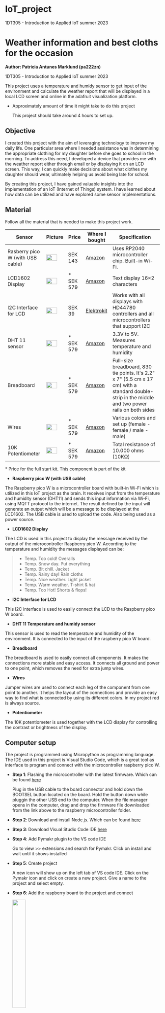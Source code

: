 # IoT_project
1DT305 - Introduction to Applied IoT summer 2023
# __Weather information and best cloths for the occasion__
__Author: Patricia Antunes Marklund (pa222zn)__

1DT305 - Introduction to Applied IoT summer 2023

This project uses a temperature and humidy sensor to get input of the environment and calculate the weather report that will be displayed in a local LCD screen and online in the adafruit visualization platform.

- Approximately amount of time it might take to do this project

    This project should take around 4 hours to set up.

## __Objective__
I created this project with the aim of leveraging technology to improve my daily life. One particular area where I needed assistance was in determining the appropriate clothing for my daughter before she goes to school in the morning. To address this need, I developed a device that provides me with the weather report either through email or by displaying it on an LCD screen. This way, I can quickly make decisions about what clothes my daughter should wear, ultimately helping us avoid being late for school.

By creating this project, I have gained valuable insights into the implementation of an IoT (Internet of Things) system. I have learned about how data can be utilized and have explored some sensor implementations.

## __Material__
Follow all the material that is needed to make this project work.

| Sensor |  Picture |Price | Where I bought | Specification |
|----------|---------- |----------|----------|----------|
|   Rasberry pico W (with USB cable) | <img src="Pictures/raspberry_pic.jpg" width="80%" height="50%" />  |   SEK 143   |   [Amazon](https://www.amazon.se/Raspberry-Pi-SC0918-Pico-W/dp/B0B5H17CMK/ref=asc_df_B0B5H17CMK/?tag=shpngadsglede-21&linkCode=df0&hvadid=599545424288&hvpos=&hvnetw=g&hvrand=16551290283763217246&hvpone=&hvptwo=&hvqmt=&hvdev=c&hvdvcmdl=&hvlocint=&hvlocphy=1012511&hvtargid=pla-1925044604599&psc=1)   | Uses RP2040 microcontroller chip. Built-in Wi-Fi. 
|   LCD1602 Display | <img src="Pictures/lcd_pic.jpg" width="80%" height="50%" />  |   * SEK 579   |   [Amazon](https://www.amazon.se/-/en/Compatible-Electronics-Supervision-Controller-Accessories/dp/B01IHCCKKK/ref=sr_1_1?crid=2KV92SEQE574M&keywords=elegoo+starter+kit&qid=1687768370&sprefix=ellego+sta%2Caps%2C101&sr=8-1)   | Text display 16×2 characters
|   I2C Interface for LCD | <img src="Pictures/i2c_pic.jpg" width="80%" height="30%" />  |   SEK 39   |   [Elektrokit](https://www.electrokit.com/produkt/i2c-interface-for-lcd/)   | Works with all displays with HD44780 controllers and all microcontrollers that support I2C
|   DHT 11 sensor | <img src="Pictures/dht11_pic.jpg" width="80%" height="30%" /> |   * SEK 579   |   [Amazon](https://www.amazon.se/-/en/Compatible-Electronics-Supervision-Controller-Accessories/dp/B01IHCCKKK/ref=sr_1_1?crid=2KV92SEQE574M&keywords=elegoo+starter+kit&qid=1687768370&sprefix=ellego+sta%2Caps%2C101&sr=8-1)   | 3.3V to 5V. Measures temperature and humidity
|   Breadboard | <img src="Pictures/breadboard_pic.jpg" width="80%" height="30%" /> |   * SEK 579   |   [Amazon](https://www.amazon.se/-/en/Compatible-Electronics-Supervision-Controller-Accessories/dp/B01IHCCKKK/ref=sr_1_1?crid=2KV92SEQE574M&keywords=elegoo+starter+kit&qid=1687768370&sprefix=ellego+sta%2Caps%2C101&sr=8-1)   | Full-size breadboard, 830 tie points.  It's 2.2" x 7" (5.5 cm x 17 cm) with a standard double-strip in the middle and two power rails on both sides
|   Wires | <img src="Pictures/wires_pic.jpg" width="80%" height="30%" />  |   * SEK 579   |   [Amazon](https://www.amazon.se/-/en/Compatible-Electronics-Supervision-Controller-Accessories/dp/B01IHCCKKK/ref=sr_1_1?crid=2KV92SEQE574M&keywords=elegoo+starter+kit&qid=1687768370&sprefix=ellego+sta%2Caps%2C101&sr=8-1)   | Various colors and set up (female - female / male - male)
|   10K Potentiometer | <img src="Pictures/potentiometer.webp" width="80%" height="80%" /> |   * SEK 579   |  [Amazon](https://www.amazon.se/-/en/Compatible-Electronics-Supervision-Controller-Accessories/dp/B01IHCCKKK/ref=sr_1_1?crid=2KV92SEQE574M&keywords=elegoo+starter+kit&qid=1687768370&sprefix=ellego+sta%2Caps%2C101&sr=8-1)   |  Total resistance of 10.000 ohms (10KΩ)


\* Price for the full start kit. This component is part of the kit
- __Raspberry pico W (with USB cable)__

The Raspberry pico W is a microcontroller board with built-in Wi-Fi which is utilized in this IoT project as the brain. It receives input from the temperature and humidity sensor (DHT11) and sends this input information via Wi-Fi, using MQTT protocol to the internet. The result defined by the input will generate an output which will be a message to be displayed at the LCD1602. 
The USB cable is used to upload the code. Also being used as a power source. 

- __LCD1602 Display__

The LCD is used in this project to display the message received by the output of the microcontroller Raspberry pico W. According to the temperature and humidity the messages displayed can be:
> - Temp. Too cold! Overalls
> - Temp. Snow day. Put everything
> - Temp. Bit chill. Jacket
> - Temp. Rainy day! Rain cloths
> - Temp. Nice weather. Light jacket
> - Temp. Warm weather. T-shirt & hat
> - Temp. Too Hot! Shorts & flops!

- __I2C Interface for LCD__

This I2C interface is used to easily connect the LCD to the Raspberry pico W board.

- __DHT 11 Temperature and humidy sensor__

This sensor is used to read the temperature and humidity of the environment. It is connected to the input of the raspberry pico W board.

- __Breadboard__

The breadboard is used to easily connect all components. It makes the connections more stable and easy access. It connects all ground and power to one point, which removes the need for extra jump wires.

- __Wires__

Jumper wires are used to connect each leg of the component from one point to another. It helps the layout of the connections and provide an easy way to find what is connected by using its different colors. In my project red is always source.

- __Potentiometer__

The 10K potentiometer is used together with the LCD display for controlling the contrast or brightness of the display.

## __Computer setup__

The project is programmed using Micropython as programming language. 
The IDE used in this project is Visual Studio Code, which is a great tool as interface to program and connect with the microcontroller raspberry pico W.

- __Step 1__: Flashing the microcontroller with the latest firmware. Which can be found [here](https://rpf.io/pico-w-firmware)

    Plug in the USB cable to the board connector and hold down the BOOTSEL button located on the board. Hold the button down while pluggin the other USB end to the computer. When the file manager opens in the computer, drag and drop the firmware file downloaded from the link above to the raspberry microcontroller folder.

- __Step 2__: Download and install Node.js. Which can be found [here](https://nodejs.org/en)

- __Step 3__: Download Visual Studio Code IDE [here](https://code.visualstudio.com/Download)

- __Step 4__: Add Pymakr plugin to the VS code IDE

    Go to view >> extensions and search for Pymakr. Click on install and wait until it shows installed

- __Step 5__: Create project

    A new icon will show up on the left tab of VS code IDE. Click on the Pymakr icon and click on create a new project. Give a name to the project and select empty.

- __Step 6__: Add the raspberry board to the project and connect

    <img src="Pictures/pymakr.png" width="30%" height="30%" /> 
    
    CLick on add devices and select the board that shows connected. On the pymakr window __(4)__ press the little light button __(1)__ to connect. Click on the terminal button __(2)__ to open the terminal. Run the code in development mode so it saves automatically to the board, by pressing the button __(3)__

You are now all set to create and run the code. 

## __Putting everything together__

In this session I will show how to connect the components for the project. In the figure below you can see the exactly connections with the wiring diagram.

<img src="Pictures/diagram.png" width="80%" height="70%" />

The website used to make the drawing didn't have available the DHT11 sensor, therefore the DHT11 on the circuit has 4 legs, but it should be 3. Also it was not available the interface I2C separated from the display. But the following layout shows exactly how to connect using the interface with the LCD used in this tutorial

<img src="Pictures/i2c_connection.png" width="50%" height="70%" />    

[link to source of the drawing](https://www.circuitschools.com/interfacing-16x2-lcd-module-with-raspberry-pi-pico-with-and-without-i2c/#google_vignette)

The microcontroller raspeberry pico W has 40 pins in the board, but when programming the pins have a different number. Because not all of them are I/O's.


The signal pin 2 in the DHT11 (temperature and humidity sensor) is connected to the pin 34 in the board, and on the pin 28 when programming. The supply pin 1 in the DHT11 is connected to the 3V pin 36 on the board. The GND pin 3 on the DHT11 is connected to the GND pint 38 on the board. Note that the 3V red wire and the GND black wire from the board are going to a common rail in the bottom, so other components can share the same pinnage. 

 
The pin 1 from the 10K potentiometer is connected to the 5v pin 40 from the board. The pin 2 from the potentiometer is connected to the pin 3 from the LCD (the regular pins from the LCD). The pin 3 from the potentiometer is connected to the GND. Note the 5v (pin 40) and the ground are connected to the top rail, so other components can share the same pins.

In the I2C interface with the LCDThe, pin VCC pin from the I2C is connected to the 5V in the top rail. The GND pin from the I2C is conneted to the GND in the top rail. The SCL pin fomr the I2C is connected to the pin 12 on the board (pin 9 programming), and the pin SDA on the I2C is connected to the pin 11 on the board (pin 8 programming).

The potentiometers is needed on this circuit to control the brightness of the LCD. In fact without it was not possible to display the message on the LCD.

## __Platform__

For this project I decided to use the [Adafruit](https://www.adafruit.com/) platform. This platform provide cloud-based services for visualizing real-time data. It is possible to send data from the raspberry board to the cloud and store in the feed and then create a dashboard to visualize the data. There is though a restriction with the amount of widgets that can be added to the dashboard in the free subscription.

The choice for this platform was made because it is beginners friendly to set up and it is free. For a future where I scale the project I will probably have to change for a payed platform that offers more widgets and visualization options.

## __The code__

For programming this project I am using Micropython for the language. We have in the code the following modules: *dht.py* (library for the temperature sensor), *lcd_api.py* (library for the LCD1602), *mqtt.py* (configuration for mqtt protocol), *pico_i2c_lcd.py* (configuration for I2C), *secrets.py* (wifi user id and password), *wifi.py* (wifi connection) and *main.py* (all code runs here).

In the first part of the code in the *main.py* there is the importing session. Where we import the main libraries to run the code (such as time, machine). As well as the libraries to run the harware components (such as the DHT11).

```
import time
from mqtt import MQTTClient   
import ubinascii              
import machine                
import micropython            
from machine import Pin      
import utime as time
from dht import DHT11
import wifi
from machine import I2C, Pin
from pico_i2c_lcd import I2cLcd
```
Following we have the settigns. Where we set up the variables for the MQTT pub/sub messages, also the initialization of the I2C and LCD.

```
# BEGIN SETTINGS
i2c = I2C(0, sda=Pin(8), scl=Pin(9), freq=400000)
minutes = 5
INTERVAL = minutes * 60     # 300 seconds = 5 minutes
led = Pin("LED", Pin.OUT)   # led pin initialization for Raspberry Pi Pico W

# Adafruit IO (AIO) configuration
AIO_SERVER = "io.adafruit.com"
AIO_PORT = 1883
AIO_USER = "user_name"
AIO_KEY = "key_name"
AIO_CLIENT_ID = ubinascii.hexlify(machine.unique_id()) 
AIO_LIGHTS_FEED = "Paty_Marklund/feeds/lights"
AIO_TEMP_FEED = "Paty_Marklund/feeds/temperature"
AIO_HUMID_FEED = "Paty_Marklund/feeds/humidity"
AIO_MESSAGE_FEED = "Paty_Marklund/feeds/message"
AIO_HELLO_FEED = "Paty_Marklund/feeds/hello"
```

In this session of the code we check the input of the sensor and provide the message for the weather report. I return the messages that will be displayed on the LCD and sent to adafruit.

```
def weather_report(temp, humidity):
    temperature = int(temp)
    message_1 = " "
    message_2 = " "
    if temperature > 30 and humidity < 70:
        message_1 = str(temperature)+"C Too hot!"
        message_2 = "Shorts & flops!"
    elif temperature > 25 and humidity < 70:
        message_1 = str(temperature)+"C Warm weather"
        message_2 = "T-shirt & hat"
    elif temperature > 20 and humidity < 70:
        message_1 = str(temperature)+"C Nice weather"
        message_2 = "Light jacket"
    elif temperature > 10 and humidity < 70:
        message_1 = str(temperature)+"C Bit chill"
        message_2 = "Jacket"
    elif temperature > 0 and humidity > 70:
        message_1 = str(temperature)+"C Rainy day"
        message_2 = "Rain cloths"
    elif temperature > 0 and humidity < 70:
        message_1 = str(temperature)+"C Too cold"
        message_2 = "Overalls"
    elif temperature < 0 and humidity > 70:
        message_1 = str(temperature)+"C Snow day"
        message_2 = "Put everything"
    else:
        message_1 = str(temperature)+"C Too cold"
        message_2 = "Overalls"
        
    return message_1, message_2
```
The next funtion in the code is to display the message on the LCD. The messages are received in the parameter and printed in the first and second line of the display

```
def display_message(message_1, message_2):
    I2C_ADDR = i2c.scan()[0]
    lcd = I2cLcd(i2c, I2C_ADDR, 2, 16)
    print()
    lcd.move_to(0,0)
    lcd.putstr(message_1+"\n")
    lcd.move_to(0,1)
    lcd.putstr(message_2)
```
In this next part of the code is where we read the temperature and humidity and publish them. We also publish the messages generated by the weather report funcion and and subscribe for messages we can receive from the adafruit platform directly to the LCD.
Note the if statement which restricts the function calling to generate the weather report and update the LCD to only when it is the first time the circuit is started or whenever the temperature and the humidity changes. Otherwise the same message will be displayed in the LCD. This decision was taken so the LCD is not constantly flickering every time a new message arrives. 

```
while True:
        try:
            temp = sensor.temperature
            time.sleep(2)
            humid = sensor.humidity
        except:
            print("An exception occurred")  
            continue  
        
        if (prev_humid is None or prev_temp is None) or (temp != prev_temp and humid != prev_humid):
            prev_temp = temp
            prev_humid = humid
            message_1, message_2 = weather_report(temp, humid)
            publish_message = message_1 + " / " + message_2
            display_message(message_1, message_2)
            
        print("Publishing: {0} to {1} ... ".format(temp, AIO_TEMP_FEED), end='')
        print("Publishing: {0} to {1} ... ".format(humid, AIO_HUMID_FEED), end='')
        print("Publishing: {0} to {1} ... ".format(publish_message, AIO_MESSAGE_FEED), end='')
        
        pub_sub(temp, humid, publish_message)   # Call method to publish and subscribe
    
# Method to publish and subscribe to messages
def pub_sub(temp, humid, publish_message):
    try:
        client.publish(topic=AIO_TEMP_FEED, msg=str(temp))
        client.publish(topic=AIO_HUMID_FEED, msg=str(humid))
        client.publish(topic=AIO_MESSAGE_FEED, msg=str(publish_message))
        client.subscribe(AIO_HELLO_FEED)
        print("DONE")
    except Exception as e:
        print("FAILED")
    finally:
        time.sleep(INTERVAL) 
```
Apart from that there is a part of the code where the module to connect to the internet is called and the part where the MQTT communication is initialized.

## __Transmitting the data / connectivity__

The data is transmitted to the internet using WIFI and MQTT protocol directly to the Adadruit visulization platform. 

The MQTT protocol publish and subscribe a message to a topic that is received/sent to the Adafruit platform. An example of a topic: "Paty_Marklund/feeds/lights". Where the first segment Paty_Marklund is the Adafruit client name, the second segment feed is the category of the data set up on Adafruit. The third segment lights is the specific data feed under the feed category. 

The data is sent every 5 min. Which was a choice made so there is enough time to make a proper reading of the sensor input.

MQTT was chosen for this project because it is ligth weith and fast transmition. WIFI has a large bandwidth and low range. But considering the circuit is intalled in my own house there is no need to use another wireless protocol with larger range. This way I can maintain fast communication for the scale of my project. 

## Presenting the data

To present the data the chosen platform is Adafruit, which was explained previously. In this session I will show how I present the data. The data is kept in the database of the Adafruit platform.

I use 4 feeds in this project. Two feeds are used to receive the temperature and the humidity values, one feed to receive the messages of weather report from the board and the last feed is to send a message to the board whenever the if statement is trigged. In this case, whenever the temperature raises above 35 degrees.

In the dashboard I set up one block each to show the temperature value, the humidity value, the message received, the message that can be sent back and a graph to log the temperature and humidity for the past 7 days. Note that this time can be changed when necessary.

<img src="Pictures/dashboard.png" width="80%" height="70%" />

## Finalizing the design
Show the final results of your project. Give your final thoughts on how you think the project went. What could have been done in an other way, or even better? Pictures are nice!

I think the project went pretty good in overall. I learned a lot from building this circuit, connecting the board to the internet and send data to the Adafruit platform

<img src="Pictures/project.png" width="80%" height="70%" />

Follow a video presentation of the main functionalities of the project.

<!-- <video width="640" height="360" controls>
 <source src="Pictures/presentation.mp4" type="video/mp4">
</video> -->
